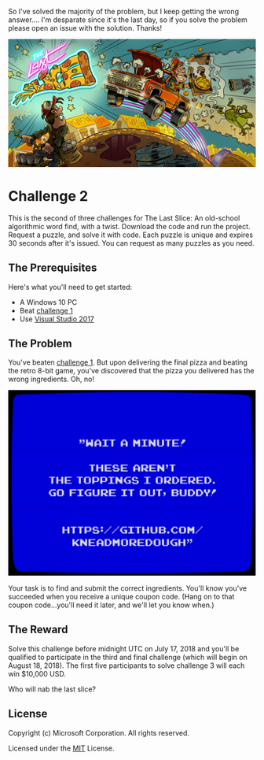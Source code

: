 So I've solved the majority of the problem, but I keep getting the wrong answer.... I'm desparate since it's the last day, so if you solve the problem please open an issue with the solution. Thanks!




<img src="ReadmeAssets/thelastslice.jpg">

# Challenge 2

This is the second of three challenges for The Last Slice: An old-school algorithmic word find, with a twist. Download the code and run the project. Request a puzzle, and solve it with code. Each puzzle is unique and expires 30 seconds after it's issued. You can request as many puzzles as you need.

## The Prerequisites

Here's what you'll need to get started:

 * A Windows 10 PC
 * Beat [challenge 1](https://github.com/TheLastSliceGame/TheLastSliceGame)
 * Use [Visual Studio 2017](http://bit.ly/LastSliceVS)

## The Problem

You've beaten [challenge 1](https://github.com/TheLastSliceGame/TheLastSliceGame). But upon delivering the final pizza and beating the retro 8-bit game, you've discovered that the pizza you delivered has the wrong ingredients. Oh, no!

<img src="ReadmeAssets/waitaminute.png">

Your task is to find and submit the correct ingredients. You'll know you've succeeded when you receive a unique coupon code. (Hang on to that coupon code...you'll need it later, and we'll let you know when.)

## The Reward

Solve this challenge before midnight UTC on July 17, 2018 and you'll be qualified to participate in the third and final challenge (which will begin on August 18, 2018). The first five participants to solve challenge 3 will each win $10,000 USD.

Who will nab the last slice?

## License

Copyright (c) Microsoft Corporation. All rights reserved.

Licensed under the [MIT](LICENSE.txt) License.
